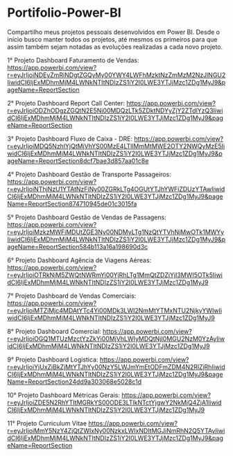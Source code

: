 # Portifolio-Power-BI
Compartilho meus projetos pessoais desenvolvidos em Power BI. Desde o início busco manter todos os projetos, até mesmos os primeiros para que assim também sejam notadas as evoluções realizadas a cada novo projeto. 

1° Projeto Dashboard Faturamento de Vendas: 
https://app.powerbi.com/view?r=eyJrIjoiNDEyZmRiNDgtZGQyMy00YWY4LWFhMzktNzZmMzM2NzJlNGU2IiwidCI6IjExMDhmMjM4LWNkNTItNDIzZS1iY2I0LWE3YTJjMzc1ZDg1MyJ9&pageName=ReportSection

2° Projeto Dashboard Report Call Center: 
https://app.powerbi.com/view?r=eyJrIjoiODZhODgzZGQtN2E5Ni00MDQzLTk5ZDktNDYyZjY2ZTdlYzQ3IiwidCI6IjExMDhmMjM4LWNkNTItNDIzZS1iY2I0LWE3YTJjMzc1ZDg1MyJ9&pageName=ReportSection

3° Projeto Dashboard Fluxo de Caixa - DRE: 
https://app.powerbi.com/view?r=eyJrIjoiMDQ5NzhlYjQtMjVhYS00MzE4LTllMmMtMWE2OTY2NWQyMzE5IiwidCI6IjExMDhmMjM4LWNkNTItNDIzZS1iY2I0LWE3YTJjMzc1ZDg1MyJ9&pageName=ReportSection8dcf7bae3d857aa01c8e

4° Projeto Dashboard Gestão de Transporte Passageiros: 
https://app.powerbi.com/view?r=eyJrIjoiNThjNzU1YTAtNzFiNy00ZGRkLTg4OGUtYTJhYWFiZDUzYTAwIiwidCI6IjExMDhmMjM4LWNkNTItNDIzZS1iY2I0LWE3YTJjMzc1ZDg1MyJ9&pageName=ReportSection874710945de01c3015fa

5° Projeto Dashboard Gestão de Vendas de Passagens: 
https://app.powerbi.com/view?r=eyJrIjoiMzkzMWFiMDUtZGE3Ny00NDMyLTg1NzQtYTVhNjMwOTk1MWYyIiwidCI6IjExMDhmMjM4LWNkNTItNDIzZS1iY2I0LWE3YTJjMzc1ZDg1MyJ9&pageName=ReportSection584b113a16a198690d3c

6° Projeto  Dashboard Agência de Viagens Aéreas:
https://app.powerbi.com/view?r=eyJrIjoiOTRkNjM5ZWQtNWRmYi00YjRhLTg1MmQtZDZjYjI3MWI5OTk5IiwidCI6IjExMDhmMjM4LWNkNTItNDIzZS1iY2I0LWE3YTJjMzc1ZDg1MyJ9

7° Projeto  Dashboard de Vendas Comerciais:
https://app.powerbi.com/view?r=eyJrIjoiMTZiMjc4MDAtYTc4Yi00MDk3LWI2NmMtYTMxNTU2NjkyYWIwIiwidCI6IjExMDhmMjM4LWNkNTItNDIzZS1iY2I0LWE3YTJjMzc1ZDg1MyJ9

8° Projeto Dashboard Comercial: 
https://app.powerbi.com/view?r=eyJrIjoiOGQ1MTUzMzctYzZkYi00MjVhLWIyMDQtNjI0MGU2NzM0YzAyIiwidCI6IjExMDhmMjM4LWNkNTItNDIzZS1iY2I0LWE3YTJjMzc1ZDg1MyJ9


9° Projeto Dashboard Logistica: 
https://app.powerbi.com/view?r=eyJrIjoiYjUxZjBkZjMtYTJhYy00NzY5LWJmYmEtODFmZDM4N2RlZjRhIiwidCI6IjExMDhmMjM4LWNkNTItNDIzZS1iY2I0LWE3YTJjMzc1ZDg1MyJ9&pageName=ReportSection24dd9a303068e5028c1d

10° Projeto Dashboard Métricas Gerais: 
https://app.powerbi.com/view?r=eyJrIjoiZDE5N2RhYTItMGRkYS00ODE3LTlkNTctYjgwY2NkMjQ4ZjA1IiwidCI6IjExMDhmMjM4LWNkNTItNDIzZS1iY2I0LWE3YTJjMzc1ZDg1MyJ9

11° Projeto Curriculum Vitae
https://app.powerbi.com/view?r=eyJrIjoiMmY5NzY4ZjQtZWIxNy00NzkxLWIxNDItMGJiNmRhN2Q5YTAyIiwidCI6IjExMDhmMjM4LWNkNTItNDIzZS1iY2I0LWE3YTJjMzc1ZDg1MyJ9&pageName=ReportSection
